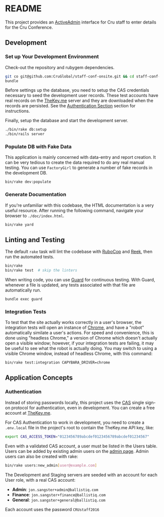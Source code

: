 # README

This project provides an [ActiveAdmin](http://activeadmin.info/) interface for
Cru staff to enter details for the Cru Conference.

## Development

### Set up Your Development Environment

Check-out the repository and rubygem dependencies.

```sh
git co git@github.com:CruGlobal/staff-conf-onsite.git && cd staff-conf-onsite
bundle
```

Before settings up the database, you need to setup the CAS credentials
necessary to seed the development user records. These test accounts have real
records on the [TheKey.me](https://thekey.me/cas/login) server and they are
downloaded when the records are persisted. See the [Authentication
Section](#authentication) section for instructions.

Finally, setup the database and start the development server.

```sh
./bin/rake db:setup
./bin/rails server
```

### Populate DB with Fake Data

This application is mainly concerned with data-entry and report creation. It
can be very tedious to create the data required to do any real manual testing.
You can use `FactoryGirl` to generate a number of fake records in the
development DB.

```sh
bin/rake dev:populate
```

### Generate Documentation

If you're unfamiliar with this codebase, the HTML documentation is a very
useful resource. After running the following command, navigate your browser to
`./doc/index.html`.

```sh
bin/rake yard
```

## Linting and Testing

The default `rake` task will lint the codebase with
[RuboCop](https://github.com/bbatsov/rubocop) and
[Reek](https://github.com/troessner/reek), then run the automated tests.

```sh
bin/rake
bin/rake test  # skip the linters
```

When writing code, you can use [Guard](https://github.com/guard/guard) for
continuous testing. With Guard, whenever a file is updated, any tests
associated with that file are automatically run.

```sh
bundle exec guard
```

### Integration Tests

To test that the site actually works correctly in a user's browser, the
integration tests will open an instance of
[Chrome](https://www.google.com/chrome), and have a "robot" automatically
similate a user's actions. For speed and convenience, this is done using
"headless Chrome," a version of Chrome which doesn't actually open a visible
window; however, if your integration tests are failing, it may be useful to see
what the robot is actually doing. You may switch to using a visible Chrome
window, instead of headless Chrome, with this command:

```sh
bin/rake test:integration CAPYBARA_DRIVER=chrome
```

## Application Concepts

### Authentication

Instead of storing passwords locally, this project uses the
[CAS](https://en.wikipedia.org/wiki/Central_Authentication_Service) single
sign-on protocol for authentication, even in development. You can create a free
account at [TheKey.me](https://thekey.me/cas/service/selfservice?target=signup).

For CAS Authentication to work in development, you need to create a
`.env.local` file in the project's root to contain the TheKey.me API key, like:

```sh
export CAS_ACCESS_TOKEN="0123456789abcdef0123456789abcdef01234567"
```

Even with a validated CAS account, a user must be listed in the Users table.
Users can be added by existing admin users on the [admin
page](http://localhost:3000/users). Admin users can also be created with rake:

```sh
bin/rake users:new_admin[user@example.com]
```

The Development and Staging servers are seeded with an account for each User
role, with a real CAS account:

  * **Admin**: `jon.sangster+admin@ballistiq.com`
  * **Finance**: `jon.sangster+finance@ballistiq.com`
  * **General**: `jon.sangster+general@ballistiq.com`

Each account uses the password `CRUstaff2016`
